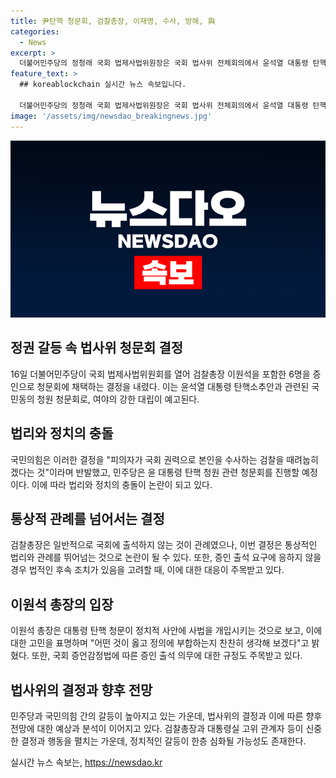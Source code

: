 ```yaml
---
title: 尹탄핵 청문회, 검찰총장, 이재명, 수사, 방해, 與
categories:
  - News
excerpt: >
  더불어민주당의 정청래 국회 법제사법위원장은 국회 법사위 전체회의에서 윤석열 대통령 탄핵소추안 청문회의 증인으로 검찰총장 이원석을 추가 출석 요구했다. 이에 국민의힘은 이에 반발하여 민주당의 탄핵 및 수사 방해 의혹을 제기했다. 민주당은 이원석 총장과 대통령실 관계자들을 포함하여 39명의 증인을 선정했으며, 국회에서의 검찰총장 출석은 전례 없는 일이라는 비판을 받고 있다. 검찰총장과 대통령실은 정치적 중립성과 사법위반 우려를 이유로 출석 거부 의사를 밝혔으며, 국회 증언감정법의 벌칙에 대한 논의가 예상된다.
feature_text: >
  ## koreablockchain 실시간 뉴스 속보입니다.

  더불어민주당의 정청래 국회 법제사법위원장은 국회 법사위 전체회의에서 윤석열 대통령 탄핵소추안 청문회의 증인으로 검찰총장 이원석을 추가 출석 요구했다. 이에 국민의힘은 이에 반발하여 민주당의 탄핵 및 수사 방해 의혹을 제기했다. 민주당은 이원석 총장과 대통령실 관계자들을 포함하여 39명의 증인을 선정했으며, 국회에서의 검찰총장 출석은 전례 없는 일이라는 비판을 받고 있다. 검찰총장과 대통령실은 정치적 중립성과 사법위반 우려를 이유로 출석 거부 의사를 밝혔으며, 국회 증언감정법의 벌칙에 대한 논의가 예상된다.
image: '/assets/img/newsdao_breakingnews.jpg'
---
```


<p><img src="/assets/img/newsdao_breakingnews.jpg" alt="koreablockchain 속보" /></p>

<h2 data-ke-size="size26">정권 갈등 속 법사위 청문회 결정</h2>

<p data-ke-size="size16">16일 더불어민주당이 국회 법제사법위원회를 열어 검찰총장 이원석을 포함한 6명을 증인으로 청문회에 채택하는 결정을 내렸다. 이는 윤석열 대통령 탄핵소추안과 관련된 국민동의 청원 청문회로, 여야의 강한 대립이 예고된다.</p>

<h2 data-ke-size="size26">법리와 정치의 충돌</h2>

<p data-ke-size="size16">국민의힘은 이러한 결정을 "피의자가 국회 권력으로 본인을 수사하는 검찰을 때려눕히겠다는 것"이라며 반발했고, 민주당은 윤 대통령 탄핵 청원 관련 청문회를 진행할 예정이다. 이에 따라 법리와 정치의 충돌이 논란이 되고 있다.</p>

<h2 data-ke-size="size26">통상적 관례를 넘어서는 결정</h2>

<p data-ke-size="size16">검찰총장은 일반적으로 국회에 출석하지 않는 것이 관례였으나, 이번 결정은 통상적인 법리와 관례를 뛰어넘는 것으로 논란이 될 수 있다. 또한, 증인 출석 요구에 응하지 않을 경우 법적인 후속 조치가 있음을 고려할 때, 이에 대한 대응이 주목받고 있다.</p>

<h2 data-ke-size="size26">이원석 총장의 입장</h2>

<p data-ke-size="size16">이원석 총장은 대통령 탄핵 청문이 정치적 사안에 사법을 개입시키는 것으로 보고, 이에 대한 고민을 표명하며 "어떤 것이 옳고 정의에 부합하는지 찬찬히 생각해 보겠다"고 밝혔다. 또한, 국회 증언감정법에 따른 증인 출석 의무에 대한 규정도 주목받고 있다.</p>

<h2 data-ke-size="size26">법사위의 결정과 향후 전망</h2>

<p data-ke-size="size16">민주당과 국민의힘 간의 갈등이 높아지고 있는 가운데, 법사위의 결정과 이에 따른 향후 전망에 대한 예상과 분석이 이어지고 있다. 검찰총장과 대통령실 고위 관계자 등이 신중한 결정과 행동을 펼치는 가운데, 정치적인 갈등이 한층 심화될 가능성도 존재한다.</p>
실시간 뉴스 속보는, <a href="https://newsdao.kr" rel="dofollow">https://newsdao.kr</a>


